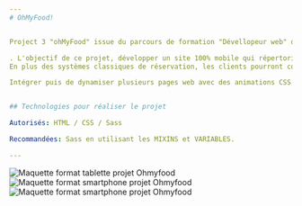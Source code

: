 ```yaml
---
# OhMyFood!


Project 3 "ohMyFood" issue du parcours de formation "Dévellopeur web" de chez OpenClassrooms, réalisé en Juin 2022.

. L'objectif de ce projet, développer un site 100% mobile qui répertorie les menus de restaurants gastronomiques. 
En plus des systèmes classiques de réservation, les clients pourront composer le menu de leur repas pour que les plats soient prêts à leur arrivée. Finis, les temps d'attente au restaurant !

Intégrer puis de dynamiser plusieurs pages web avec des animations CSS en utilisant le préprocesseur Sass.


## Technologies pour réaliser le projet

Autorisés: HTML / CSS / Sass

Recommandées: Sass en utilisant les MIXINS et VARIABLES.  

---
```


![Maquette format tablette projet Ohmyfood](https://user-images.githubusercontent.com/101596380/174311928-2ca0b7fe-1ff1-4552-add8-b4821919b60b.jpg)
![Maquette format smartphone projet Ohmyfood](https://user-images.githubusercontent.com/101596380/174311450-7d5342e8-b7cc-4d08-b9bd-8cccc2199505.jpg)
![Maquette format smartphone projet Ohmyfood](https://user-images.githubusercontent.com/101596380/174312036-b3f8ef08-a0dd-4444-b2b0-1d4ef510583d.jpg)










